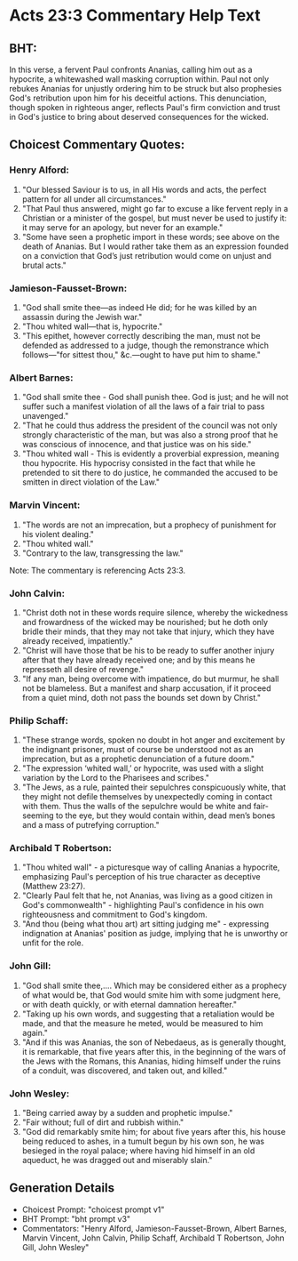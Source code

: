 # Acts 23:3 Commentary Help Text

## BHT:
In this verse, a fervent Paul confronts Ananias, calling him out as a hypocrite, a whitewashed wall masking corruption within. Paul not only rebukes Ananias for unjustly ordering him to be struck but also prophesies God's retribution upon him for his deceitful actions. This denunciation, though spoken in righteous anger, reflects Paul's firm conviction and trust in God's justice to bring about deserved consequences for the wicked.

## Choicest Commentary Quotes:
### Henry Alford:
1. "Our blessed Saviour is to us, in all His words and acts, the perfect pattern for all under all circumstances."
2. "That Paul thus answered, might go far to excuse a like fervent reply in a Christian or a minister of the gospel, but must never be used to justify it: it may serve for an apology, but never for an example."
3. "Some have seen a prophetic import in these words; see above on the death of Ananias. But I would rather take them as an expression founded on a conviction that God’s just retribution would come on unjust and brutal acts."

### Jamieson-Fausset-Brown:
1. "God shall smite thee—as indeed He did; for he was killed by an assassin during the Jewish war." 
2. "Thou whited wall—that is, hypocrite." 
3. "This epithet, however correctly describing the man, must not be defended as addressed to a judge, though the remonstrance which follows—"for sittest thou," &c.—ought to have put him to shame."

### Albert Barnes:
1. "God shall smite thee - God shall punish thee. God is just; and he will not suffer such a manifest violation of all the laws of a fair trial to pass unavenged."
2. "That he could thus address the president of the council was not only strongly characteristic of the man, but was also a strong proof that he was conscious of innocence, and that justice was on his side."
3. "Thou whited wall - This is evidently a proverbial expression, meaning thou hypocrite. His hypocrisy consisted in the fact that while he pretended to sit there to do justice, he commanded the accused to be smitten in direct violation of the Law."

### Marvin Vincent:
1. "The words are not an imprecation, but a prophecy of punishment for his violent dealing."
2. "Thou whited wall."
3. "Contrary to the law, transgressing the law."

Note: The commentary is referencing Acts 23:3.

### John Calvin:
1. "Christ doth not in these words require silence, whereby the wickedness and frowardness of the wicked may be nourished; but he doth only bridle their minds, that they may not take that injury, which they have already received, impatiently."
2. "Christ will have those that be his to be ready to suffer another injury after that they have already received one; and by this means he represseth all desire of revenge."
3. "If any man, being overcome with impatience, do but murmur, he shall not be blameless. But a manifest and sharp accusation, if it proceed from a quiet mind, doth not pass the bounds set down by Christ."

### Philip Schaff:
1. "These strange words, spoken no doubt in hot anger and excitement by the indignant prisoner, must of course be understood not as an imprecation, but as a prophetic denunciation of a future doom."
2. "The expression ‘whited wall,’ or hypocrite, was used with a slight variation by the Lord to the Pharisees and scribes."
3. "The Jews, as a rule, painted their sepulchres conspicuously white, that they might not defile themselves by unexpectedly coming in contact with them. Thus the walls of the sepulchre would be white and fair-seeming to the eye, but they would contain within, dead men’s bones and a mass of putrefying corruption."

### Archibald T Robertson:
1. "Thou whited wall" - a picturesque way of calling Ananias a hypocrite, emphasizing Paul's perception of his true character as deceptive (Matthew 23:27).
2. "Clearly Paul felt that he, not Ananias, was living as a good citizen in God's commonwealth" - highlighting Paul's confidence in his own righteousness and commitment to God's kingdom.
3. "And thou (being what thou art) art sitting judging me" - expressing indignation at Ananias' position as judge, implying that he is unworthy or unfit for the role.

### John Gill:
1. "God shall smite thee,.... Which may be considered either as a prophecy of what would be, that God would smite him with some judgment here, or with death quickly, or with eternal damnation hereafter."
2. "Taking up his own words, and suggesting that a retaliation would be made, and that the measure he meted, would be measured to him again."
3. "And if this was Ananias, the son of Nebedaeus, as is generally thought, it is remarkable, that five years after this, in the beginning of the wars of the Jews with the Romans, this Ananias, hiding himself under the ruins of a conduit, was discovered, and taken out, and killed."

### John Wesley:
1. "Being carried away by a sudden and prophetic impulse."
2. "Fair without; full of dirt and rubbish within."
3. "God did remarkably smite him; for about five years after this, his house being reduced to ashes, in a tumult begun by his own son, he was besieged in the royal palace; where having hid himself in an old aqueduct, he was dragged out and miserably slain."


## Generation Details
- Choicest Prompt: "choicest prompt v1"
- BHT Prompt: "bht prompt v3"
- Commentators: "Henry Alford, Jamieson-Fausset-Brown, Albert Barnes, Marvin Vincent, John Calvin, Philip Schaff, Archibald T Robertson, John Gill, John Wesley"
